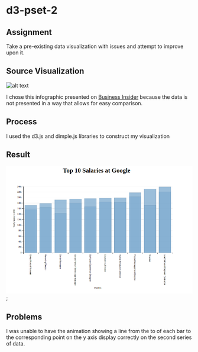 # d3-pset-2

## Assignment
Take a pre-existing data visualization with issues and attempt to improve upon it.

## Source Visualization
![alt text](http://static.businessinsider.com/image/4e95e4f769beddc732000021-750.jpg "Original Visualization")

I chose this infographic presented on [Business Insider](http://www.businessinsider.com/here-are-the-10-highest-paying-jobs-at-google-2011-10) because the data is not presented in a way that allows for easy comparison.

## Process
I used the d3.js and dimple.js libraries to construct my visualization

## Result
![alt text](./thumbnail.png "My Visualization");

## Problems
I was unable to have the animation showing a line from the to of each bar to the corresponding point on the y axis display correctly on the second series of data.

